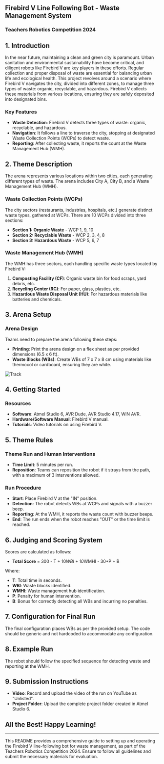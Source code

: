 ## Firebird V Line Following Bot - Waste Management System

### Teachers Robotics Competition 2024

## 1. Introduction

In the near future, maintaining a clean and green city is paramount. Urban sanitation and environmental sustainability have become critical, and diligent robots like Firebird V are key players in these efforts. Regular collection and proper disposal of waste are essential for balancing urban life and ecological health. This project revolves around a scenario where Firebird V navigates the city, divided into different zones, to manage three types of waste: organic, recyclable, and hazardous. Firebird V collects these materials from various locations, ensuring they are safely deposited into designated bins.

### Key Features
- **Waste Detection**: Firebird V detects three types of waste: organic, recyclable, and hazardous.
- **Navigation**: It follows a line to traverse the city, stopping at designated Waste Collection Points (WCPs) to detect waste.
- **Reporting**: After collecting waste, it reports the count at the Waste Management Hub (WMH).

## 2. Theme Description

The arena represents various locations within two cities, each generating different types of waste. The arena includes City A, City B, and a Waste Management Hub (WMH). 

### Waste Collection Points (WCPs)
The city sectors (restaurants, industries, hospitals, etc.) generate distinct waste types, gathered at WCPs. There are 10 WCPs divided into three sections:
- **Section 1: Organic Waste** - WCP 1, 9, 10
- **Section 2: Recyclable Waste** - WCP 2, 3, 4, 8
- **Section 3: Hazardous Waste** - WCP 5, 6, 7

### Waste Management Hub (WMH)
The WMH has three sectors, each handling specific waste types located by Firebird V:
1. **Composting Facility (CF)**: Organic waste bin for food scraps, yard debris, etc.
2. **Recycling Center (RC)**: For paper, glass, plastics, etc.
3. **Hazardous Waste Disposal Unit (HU)**: For hazardous materials like batteries and chemicals.

## 3. Arena Setup

### Arena Design
Teams need to prepare the arena following these steps:
- **Printing**: Print the arena design on a flex sheet as per provided dimensions (6.5 x 6 ft).
- **Waste Blocks (WBs)**: Create WBs of 7 x 7 x 8 cm using materials like thermocol or cardboard, ensuring they are white.

![Track](https://github.com/JowinN/E-Yantra_Trash_Collection_Bot/blob/main/Resources/Eyantra_Track.jpg?raw=true)

## 4. Getting Started

### Resources
- **Software**: Atmel Studio 6, AVR Dude, AVR Studio 4.17, WIN AVR.
- **Hardware/Software Manual**: Firebird V manual.
- **Tutorials**: Video tutorials on using Firebird V.

## 5. Theme Rules

### Theme Run and Human Interventions
- **Time Limit**: 5 minutes per run.
- **Reposition**: Teams can reposition the robot if it strays from the path, with a maximum of 3 interventions allowed.

### Run Procedure
- **Start**: Place Firebird V at the "IN" position.
- **Detection**: The robot detects WBs at WCPs and signals with a buzzer beep.
- **Reporting**: At the WMH, it reports the waste count with buzzer beeps.
- **End**: The run ends when the robot reaches "OUT" or the time limit is reached.

## 6. Judging and Scoring System

Scores are calculated as follows:
- **Total Score** = 300 - T + 10*WBI + 10*WMHI - 30*P + B

Where:
- **T**: Total time in seconds.
- **WBI**: Waste blocks identified.
- **WMHI**: Waste management hub identification.
- **P**: Penalty for human intervention.
- **B**: Bonus for correctly detecting all WBs and incurring no penalties.

## 7. Configuration for Final Run

The final configuration places WBs as per the provided setup. The code should be generic and not hardcoded to accommodate any configuration.

## 8. Example Run

The robot should follow the specified sequence for detecting waste and reporting at the WMH.

## 9. Submission Instructions

- **Video**: Record and upload the video of the run on YouTube as "Unlisted".
- **Project Folder**: Upload the complete project folder created in Atmel Studio 6.

## All the Best! Happy Learning!

---

This README provides a comprehensive guide to setting up and operating the Firebird V line-following bot for waste management, as part of the Teachers Robotics Competition 2024. Ensure to follow all guidelines and submit the necessary materials for evaluation.
